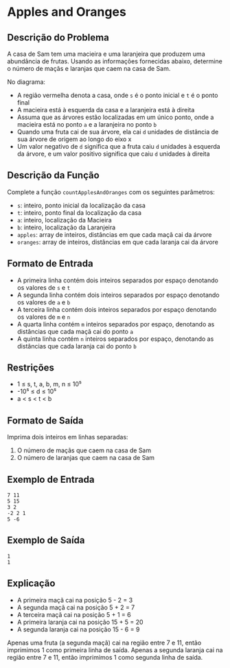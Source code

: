 # Apples and Oranges

## Descrição do Problema
A casa de Sam tem uma macieira e uma laranjeira que produzem uma abundância de frutas. Usando as informações fornecidas abaixo, determine o número de maçãs e laranjas que caem na casa de Sam.

No diagrama:
- A região vermelha denota a casa, onde `s` é o ponto inicial e `t` é o ponto final
- A macieira está à esquerda da casa e a laranjeira está à direita
- Assuma que as árvores estão localizadas em um único ponto, onde a macieira está no ponto `a` e a laranjeira no ponto `b`
- Quando uma fruta cai de sua árvore, ela cai `d` unidades de distância de sua árvore de origem ao longo do eixo x
- Um valor negativo de `d` significa que a fruta caiu `d` unidades à esquerda da árvore, e um valor positivo significa que caiu `d` unidades à direita

## Descrição da Função

Complete a função `countApplesAndOranges` com os seguintes parâmetros:
- `s`: inteiro, ponto inicial da localização da casa
- `t`: inteiro, ponto final da localização da casa
- `a`: inteiro, localização da Macieira
- `b`: inteiro, localização da Laranjeira
- `apples`: array de inteiros, distâncias em que cada maçã cai da árvore
- `oranges`: array de inteiros, distâncias em que cada laranja cai da árvore

## Formato de Entrada
- A primeira linha contém dois inteiros separados por espaço denotando os valores de `s` e `t`
- A segunda linha contém dois inteiros separados por espaço denotando os valores de `a` e `b`
- A terceira linha contém dois inteiros separados por espaço denotando os valores de `m` e `n`
- A quarta linha contém `m` inteiros separados por espaço, denotando as distâncias que cada maçã cai do ponto `a`
- A quinta linha contém `n` inteiros separados por espaço, denotando as distâncias que cada laranja cai do ponto `b`

## Restrições
- 1 ≤ s, t, a, b, m, n ≤ 10⁵
- -10⁵ ≤ d ≤ 10⁵
- a < s < t < b

## Formato de Saída
Imprima dois inteiros em linhas separadas:
1. O número de maçãs que caem na casa de Sam
2. O número de laranjas que caem na casa de Sam

## Exemplo de Entrada
```
7 11
5 15
3 2
-2 2 1
5 -6
```

## Exemplo de Saída
```
1
1
```

## Explicação
- A primeira maçã cai na posição 5 - 2 = 3
- A segunda maçã cai na posição 5 + 2 = 7
- A terceira maçã cai na posição 5 + 1 = 6
- A primeira laranja cai na posição 15 + 5 = 20
- A segunda laranja cai na posição 15 - 6 = 9

Apenas uma fruta (a segunda maçã) cai na região entre 7 e 11, então imprimimos 1 como primeira linha de saída.
Apenas a segunda laranja cai na região entre 7 e 11, então imprimimos 1 como segunda linha de saída. 